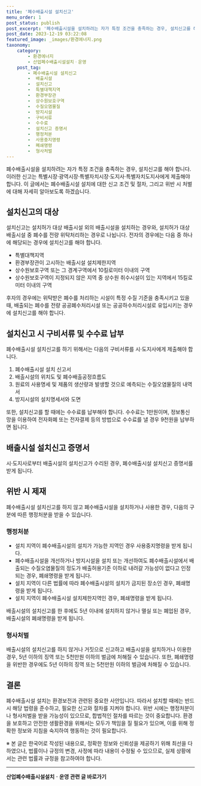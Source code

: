 ```yaml
---
title: '폐수배출시설 설치신고'
menu_order: 1
post_status: publish
post_excerpt: '폐수배출시설을 설치하려는 자가 특정 조건을 충족하는 경우, 설치신고를 해야 합니다. 이러한 신고는 특별시장 광역시장 특별자치시장 도지사 특별자치도지사에게 제출해야 합니다. 이 글에서는 폐수배출시설 설치에 대한 신고 조건 및 절차, 그리고 위반 시 처벌에 대해 자세히 알아보도록 하겠습니다.'
post_date: 2023-12-19 03:22:08
featured_image: _images/환경에너지.png
taxonomy:
    category:
        - 환경에너지
        - 산업폐수배출시설설치ㆍ운영
    post_tag:
        - 폐수배출시설 설치신고
        -  배출시설
        -  설치신고
        -  특별대책지역
        -  환경부장관
        -  상수원보호구역
        -  수질오염물질
        -  방지시설
        -  구비서류
        -  수수료
        -  설치신고 증명서
        -  행정처분
        -  사용중지명령
        -  폐쇄명령
        -  형사처벌
---
```



폐수배출시설을 설치하려는 자가 특정 조건을 충족하는 경우, 설치신고를 해야 합니다. 이러한 신고는 특별시장·광역시장·특별자치시장·도지사·특별자치도지사에게 제출해야 합니다. 이 글에서는 폐수배출시설 설치에 대한 신고 조건 및 절차, 그리고 위반 시 처벌에 대해 자세히 알아보도록 하겠습니다.

## 설치신고의 대상

설치신고는 설치허가 대상 배출시설 외의 배출시설을 설치하는 경우와, 설치허가 대상 배출시설 중 폐수를 전량 위탁처리하는 경우로 나뉩니다. 전자의 경우에는 다음 중 하나에 해당되는 경우에 설치신고를 해야 합니다.

- 특별대책지역
- 환경부장관이 고시하는 배출시설 설치제한지역
- 상수원보호구역 또는 그 경계구역에서 10킬로미터 이내의 구역
- 상수원보호구역이 지정되지 않은 지역 중 상수원 취수시설이 있는 지역에서 15킬로미터 이내의 구역

후자의 경우에는 위탁받은 폐수를 처리하는 시설이 특정 수질 기준을 충족시키고 있을 때, 배출되는 폐수를 전량 공공폐수처리시설 또는 공공하수처리시설로 유입시키는 경우에 설치신고를 해야 합니다.

## 설치신고 시 구비서류 및 수수료 납부

폐수배출시설 설치신고를 하기 위해서는 다음의 구비서류를 시·도지사에게 제출해야 합니다.

1. 폐수배출시설 설치 신고서
2. 배출시설의 위치도 및 폐수배출공정흐름도
3. 원료의 사용명세 및 제품의 생산량과 발생할 것으로 예측되는 수질오염물질의 내역서
4. 방지시설의 설치명세서와 도면

또한, 설치신고를 할 때에는 수수료를 납부해야 합니다. 수수료는 1만원이며, 정보통신망을 이용하여 전자화폐 또는 전자결제 등의 방법으로 수수료를 낼 경우 9천원을 납부하면 됩니다.

## 배출시설 설치신고 증명서

시·도지사로부터 배출시설의 설치신고가 수리된 경우, 폐수배출시설 설치신고 증명서를 받게 됩니다.

## 위반 시 제재

폐수배출시설 설치신고를 하지 않고 폐수배출시설을 설치하거나 사용한 경우, 다음의 구분에 따른 행정처분을 받을 수 있습니다.

### 행정처분

- 설치 지역이 폐수배출시설의 설치가 가능한 지역인 경우 사용중지명령을 받게 됩니다.
- 폐수배출시설을 개선하거나 방지시설을 설치 또는 개선하여도 폐수배출시설에서 배출되는 수질오염물질의 정도가 배출허용기준 이하로 내려갈 가능성이 없다고 인정되는 경우, 폐쇄명령을 받게 됩니다.
- 설치 지역이 다른 법률에 따라 폐수배출시설의 설치가 금지된 장소인 경우, 폐쇄명령을 받게 됩니다.
- 설치 지역이 폐수배출시설 설치제한지역인 경우, 폐쇄명령을 받게 됩니다.

배출시설의 설치신고를 한 후에도 5년 이내에 설치하지 않거나 멸실 또는 폐업된 경우, 배출시설의 폐쇄명령을 받게 됩니다.

### 형사처벌

배출시설의 설치신고를 하지 않거나 거짓으로 신고하고 배출시설을 설치하거나 이용한 경우, 5년 이하의 징역 또는 5천만원 이하의 벌금에 처해질 수 있습니다. 또한, 폐쇄명령을 위반한 경우에도 5년 이하의 징역 또는 5천만원 이하의 벌금에 처해질 수 있습니다.

## 결론

폐수배출시설 설치는 환경보전과 관련된 중요한 사안입니다. 따라서 설치할 때에는 반드시 해당 법령을 준수하고, 필요한 신고와 절차를 지켜야 합니다. 위반 시에는 행정처분이나 형사처벌을 받을 가능성이 있으므로, 합법적인 절차를 따르는 것이 중요합니다. 환경을 보호하고 안전한 생활환경을 위해서는 모두가 책임을 질 필요가 있으며, 이를 위해 정확한 정보와 지침을 숙지하여 행동하는 것이 필요합니다.

※ 본 글은 한국어로 작성된 내용으로, 정확한 정보와 신뢰성을 제공하기 위해 최선을 다하였으나, 법률이나 규정의 변경, 사정에 따라 내용이 수정될 수 있으므로, 실제 상황에서는 관련 법률과 규정을 참고하여야 합니다.
<!-- wp:separator -->
<hr class="wp-block-separator has-alpha-channel-opacity"/>
<!-- /wp:separator -->

<!-- wp:group {"backgroundColor":"base","layout":{"type":"constrained"}} -->
<div class="wp-block-group has-base-background-color has-background"><!-- wp:paragraph {"align":"center","fontSize":"medium"} -->
<p class="has-text-align-center has-large-font-size"><strong>산업폐수배출시설설치ㆍ운영 관련 글 바로가기</strong></p>
<!-- /wp:paragraph -->


<!-- wp:latest-posts
{"categories":[{"id":35050,"count":19,"description":"","link":"https://uknowlaw.com/category/%ec%82%b0%ec%97%85%ed%8f%90%ec%88%98%eb%b0%b0%ec%b6%9c%ec%8b%9c%ec%84%a4%ec%84%a4%ec%b9%98%e3%86%8d%ec%9a%b4%ec%98%81/","name":"산업폐수배출시설설치ㆍ운영","slug":"산업폐수배출시설설치ㆍ운영","taxonomy":"category","parent":0,"meta":[],"_links":{"self":[{"href":"https://uknowlaw.com/wp-json/wp/v2/categories/35050"}],"collection":[{"href":"https://uknowlaw.com/wp-json/wp/v2/categories"}],"about":[{"href":"https://uknowlaw.com/wp-json/wp/v2/taxonomies/category"}],"wp:post_type":[{"href":"https://uknowlaw.com/wp-json/wp/v2/posts?categories=35050"}],"curies":[{"name":"wp","href":"https://api.w.org/{rel}","templated":true}]}}],"postsToShow":100,"excerptLength":28,"postLayout":"grid","columns":2,"featuredImageAlign":"left","featuredImageSizeSlug":"large","fontSize":"small"} /--></div>
<!-- /wp:group -->